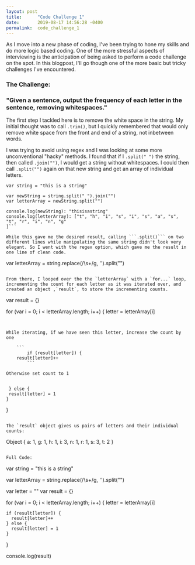 ```yaml
---
layout: post
title:      "Code Challenge 1"
date:       2019-08-17 14:56:28 -0400
permalink:  code_challenge_1
---
```


As I move into a new phase of coding, I've been trying to hone my skills and do more logic based coding. One of the more stressful aspects of interviewing is the anticipation of being asked to perform a code challenge on the spot. In this blogpost, I'll go though one of the more basic but tricky challenges I've encountered. 

### The Challenge: 
### "Given a sentence, output the frequency of each letter in the sentence, removing whitespaces."
 
The first step I tackled here is to remove the white space in the string. My initial thought was to call ```.trim()```, but I quickly remembered that would only remove white space from the front and end of a string, not inbetween words.
 
 I was trying to avoid using regex and I was looking at some more unconventional "hacky" methods. I found that if I ```.split(" ")``` the string, then called ```.join("")```, I would get a string without whitespaces. I could then call ```.split("")``` again on that new string and get an array of individual letters.

```
var string = "this is a string"

var newString = string.split(" ").join("")
var letterArray = newString.split("")

console.log(newString): "thisisastring"
console.log(letterArray): ["t", "h", "i", "s", "i", "s", "a", "s", "t", "r", "i", "n", "g"
]```

While this gave me the desired result, calling ```.split()``` on two different lines while manipulating the same string didn't look very elegant. So I went with the regex option, which gave me the result in one line of clean code.

```
var letterArray = string.replace(/\s+/g, '').split("")
```

From there, I looped over the the `letterArray` with a `for...` loop, incrementing the count for each letter as it was iterated over, and created an object ,`result`, to store the incrementing counts. 

```
var result = {}

for (var i = 0; i < letterArray.length; i++) {
  letter = letterArray[i]
```

	
While iterating, if we have seen this letter, increase the count by one
	
    ```
		if (result[letter]) {
    result[letter]++
		```
			
Otherwise set count to 1
	
   ``` 
	 } else {
     result[letter] = 1
    }
}
```

The `result` object gives us pairs of letters and their individual counts: 

```
Object {
  a: 1,
  g: 1,
  h: 1,
  i: 3,
  n: 1,
  r: 1,
  s: 3,
  t: 2
}
```

Full Code:
```
var string = "this is a string"

var letterArray = string.replace(/\s+/g, '').split("")

var letter = ""
var result = {}

for (var i = 0; i < letterArray.length; i++) {
  letter = letterArray[i]
  
    if (result[letter]) {
      result[letter]++
    } else {
      result[letter] = 1
    }
}

console.log(result)
```

